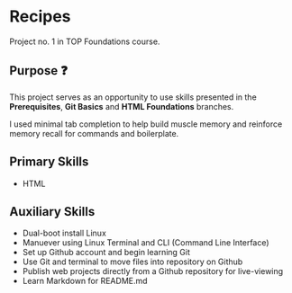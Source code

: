 # Recipes
Project no. 1 in TOP Foundations course.

## Purpose :question:
This project serves as an opportunity to use skills presented in the **Prerequisites**, **Git Basics** and **HTML Foundations** branches.

I used minimal tab completion to help build muscle memory and reinforce memory recall for commands and boilerplate.

## Primary Skills 
* HTML 

## Auxiliary Skills
* Dual-boot install Linux
* Manuever using Linux Terminal and CLI (Command Line Interface)
* Set up Github account and begin learning Git
* Use Git and terminal to move files into repository on Github
* Publish web projects directly from a Github repository for live-viewing
* Learn Markdown for README.md

